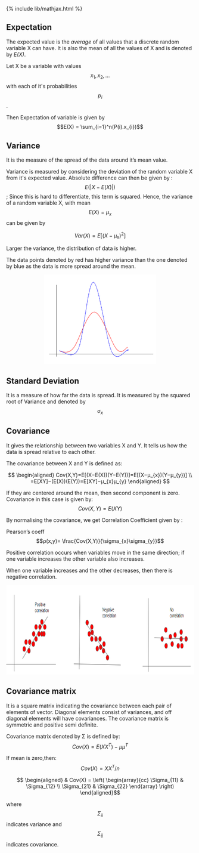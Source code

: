 {% include lib/mathjax.html %}
## Expectation
The expected value is the _average_ of all values that a discrete random variable X can have. It is also the mean of all the values of X and is denoted by _E(X)_.

Let X be a variable with values $$x_{1},x_{2},...$$ with each of it's probabilities $$p_{i}$$.

Then Expectation of variable is given by $$E(X) = \sum_{i=1}^n(P(i).x_{i})$$

## Variance
It is the measure of the spread of the data around it’s mean value. 

Variance is measured by considering the deviation of the random variable X from it's expected value.
Absolute difference can then be given by : $$E(|X-E(X)|)$$ ; Since this is hard to differentiate, this term is squared.
Hence, the variance of a random variable X, with mean $$E(X)=μ_{x}$$
can be given by

$$Var(X)=E[(X−μ_{x})^{2}]$$

Larger the variance, the distribution of data is higher.

The data points denoted by red has higher variance than the one denoted by blue as the data is more spread around the mean.
<p align="center"><img src="img/variance.PNG" width="300px" height="240px"></p>

## Standard Deviation
It is a measure of how far the data is spread. It is measured by the squared root of Variance and denoted by $$\sigma_{x}$$

## Covariance
It gives the relationship between two variables X and Y. It tells us how the data is spread relative to each other.

The covariance between X and Y is defined as:

$$
\begin{aligned}
Cov(X,Y)=E[(X−E(X))(Y−E(Y))]=E[(X−μ_{x})(Y−μ_{y})] \\
        =E[XY]−(E(X))(E(Y))=E[XY]−μ_{x}μ_{y}   
\end{aligned}
$$

If they are centered around the mean, then second component is zero. Covariance in this case is given by:
$$Cov(X,Y) = E(XY)$$

By normalising the covariance, we get Correlation Coefficient given by :

Pearson’s coeff $$ρ(x,y)= \frac{Cov(X,Y)}{\sigma_{x}\sigma_{y}}$$

Positive correlation occurs when variables move in the same direction; if one variable increases the other variable also increases.

When one variable increases and the other decreases, then there is negative correlation.

<p align="center"><img src="img/covar.PNG" width="600px" height="240px"></p>

## Covariance matrix 
It is a square matrix  indicating the covariance between each pair of elements of vector. Diagonal elements consist of variances, and off diagonal elements will have covariances.
The covariance matrix is symmetric and positive semi definite.

Covariance matrix denoted by Σ is defined by:
$$Cov(X)=E(XX^{T})−μμ^{T}$$ 

If mean is zero,then: 
$$Cov(X)=XX^{T}/n$$

$$
\begin{aligned}
& Cov(X) = \left( \begin{array}{cc}
             \Sigma_{11} & \Sigma_{12} \\
             \Sigma_{21} & \Sigma_{22}
              \end{array} \right)
              \end{aligned}$$
              
where $$\Sigma_{ii}$$ indicates variance and $$\Sigma_{ij}$$ indicates covariance.


